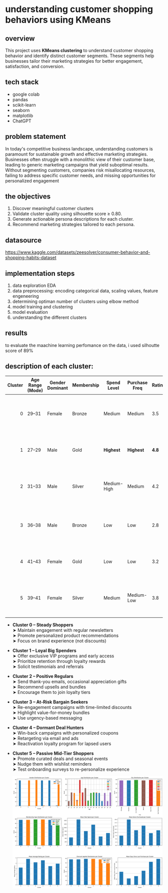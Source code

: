 # understanding customer shopping behaviors using KMeans

## overview

This project uses **KMeans clustering** to understand customer shopping behavior and identify distinct customer segments. These segments help businesses tailor their marketing strategies for better engagement, satisfaction, and conversion.

## tech stack
- google colab
- pandas
- scikit-learn
- seaborn
- matplotlib
- ChatGPT


## problem statement
In today's competitive business landscape, understanding customers is paramount for sustainable growth and effective marketing strategies. Businesses often struggle with a monolithic view of their customer base, leading to generic marketing campaigns that yield suboptimal results. Without segmenting customers, companies risk misallocating resources, failing to address specific customer needs, and missing opportunities for personalized engagement


## the objectives
1. Discover meaningful customer clusters
2. Validate cluster quality using silhouette score ≥ 0.80.
3. Generate actionable persona descriptions for each cluster.
4. Recommend marketing strategies tailored to each persona.


## datasource
https://www.kaggle.com/datasets/zeesolver/consumer-behavior-and-shopping-habits-dataset

## implementation steps
1. data exploration EDA
2. data preprocessing: encoding categorical data, scaling values, feature engeneering
3. determining optiman number of clusters  using elbow method
4. model training and clustering
5. model evaluation
6. understanding the different clusters


## results
to evaluate the maachine learning perfomance on the data, i used silhoutte score of 89% 

##  description of each cluster:
| Cluster | Age Range (Mode) | Gender Dominant | Membership | Spend Level | Purchase Freq | Rating | Discount Response | Recency (days) | Persona Description                      |
|--------:|------------------|------------------|-------------|--------------|----------------|--------|--------------------|----------------|-------------------------------------------|
|   0     | 29–31            | Female           | Bronze      | Medium       | Medium         | 3.5    | Low                | ~22 days       | Steady Shoppers – consistent mid-level buyers, not discount-driven |
|   1     | 27–29            | Male             | Gold        | **Highest**  | **Highest**    | **4.8**| Low                | **~10 days**   | Loyal Big Spenders – highly active, very satisfied customers |
|   2     | 31–33            | Male             | Silver      | Medium-High  | Medium         | 4.2    | Low                | ~15 days       | Positive Regulars – happy, regular buyers with moderate loyalty |
|   3     | 36–38            | Male             | Bronze      | Low          | Low            | 2.8    | **High**           | **~40+ days**  | At-Risk Bargain Seekers – less active, price-driven customers |
|   4     | 41–43            | Female           | Gold        | Low          | Low            | 3.2    | **High**           | **~45 days**   | Dormant Deal Hunters – inactive but respond to discounts |
|   5     | 39–41            | Female           | Silver      | Medium       | Medium-Low     | 3.8    | Low                | ~40+ days      | Passive Mid-Tier Shoppers – not very active, but not price-focused |



- **Cluster 0 – Steady Shoppers**  
  ➤ Maintain engagement with regular newsletters  
  ➤ Promote personalized product recommendations  
  ➤ Focus on brand experience (not discounts)

- **Cluster 1 – Loyal Big Spenders**  
  ➤ Offer exclusive VIP programs and early access  
  ➤ Prioritize retention through loyalty rewards  
  ➤ Solicit testimonials and referrals

- **Cluster 2 – Positive Regulars**  
  ➤ Send thank-you emails, occasional appreciation gifts  
  ➤ Recommend upsells and bundles  
  ➤ Encourage them to join loyalty tiers

- **Cluster 3 – At-Risk Bargain Seekers**  
  ➤ Re-engagement campaigns with time-limited discounts  
  ➤ Highlight value-for-money bundles  
  ➤ Use urgency-based messaging

- **Cluster 4 – Dormant Deal Hunters**  
  ➤ Win-back campaigns with personalized coupons  
  ➤ Retargeting via email and ads  
  ➤ Reactivation loyalty program for lapsed users

- **Cluster 5 – Passive Mid-Tier Shoppers**  
  ➤ Promote curated deals and seasonal events  
  ➤ Nudge them with wishlist reminders  
  ➤ Test onboarding surveys to re-personalize experience


  ![customer segmentation](customer_seg.png)
